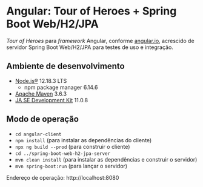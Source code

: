 # Angular: Tour of Heroes + Spring Boot Web/H2/JPA

_Tour of Heroes_ para _framework_ Angular, conforme
[angular.io](https://angular.io/tutorial), acrescido de servidor Spring Boot
Web/H2/JPA para testes de uso e integração.

## Ambiente de desenvolvimento

- [Node.js®](https://nodejs.org/en/) 12.18.3 LTS
  - npm package manager 6.14.6
- [Apache Maven](https://maven.apache.org/index.html) 3.6.3
- [JA SE Development Kit](https://www.oracle.com/technetwork/java/javase/downloads/index.html) 11.0.8

## Modo de operação

- `cd angular-client`
- `npm install` (para instalar as dependências do cliente)
- `npx ng build --prod` (para construir o cliente)
- `cd ../spring-boot-web-h2-jpa-server`
- `mvn clean install` (para instalar as dependências e construir o servidor)
- `mvn spring-boot:run` (para lançar o servidor)

Endereço de operação: http://localhost:8080
